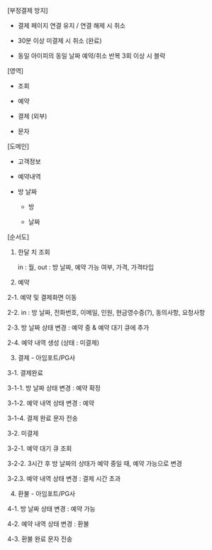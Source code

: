 [부정결제 방지]

- 결제 페이지 연결 유지 / 연결 해제 시 취소

- 30분 이상 미결제 시 취소 (완료)

- 동일 아이피의 동일 날짜 예약/취소 반복 3회 이상 시 블락



[영역]

- 조회

- 예약

- 결제 (외부)

- 문자



[도메인]

- 고객정보

- 예약내역

- 방 날짜

    - 방

    - 날짜



[순서도]

1. 한달 치 조회

   in : 월, out : 방 날짜, 예약 가능 여부, 가격, 가격타입

2. 예약

2-1. 예약 및 결제화면 이동

2-2. in : 방 날짜, 전화번호, 이메일, 인원, 현금영수증(?), 동의사항, 요청사항

2-3. 방 날짜 상태 변경 : 예약 중 & 예약 대기 큐에 추가

2-4. 예약 내역 생성 (상태 : 미결제)

3. 결제 - 아임포트/PG사

3-1. 결제완료

3-1-1. 방 날짜 상태 변경 : 예약 확정

3-1-2. 예약 내역 상태 변경 : 예약

3-1-4. 결제 완료 문자 전송

3-2. 미결제

3-2-1. 예약 대기 큐 조회

3-2-2. 3시간 후 방 날짜의 상태가 예약 중일 때, 예약 가능으로 변경

3-2.3. 예약 내역 상태 변경 : 결제 시간 초과

4. 환불 - 아임포트/PG사

4-1. 방 날짜 상태 변경 : 예약 가능

4-2. 예약 내역 상태 변경 : 환불

4-3. 환불 완료 문자 전송